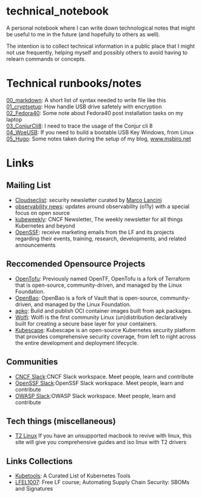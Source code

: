# technical_notebook
A personal notebook where I can write down technological notes that might be useful to me in the future (and hopefully to others as well).

The intention is to collect technical information in a public place that I might not use frequently, helping myself and possibly others to avoid having to relearn commands or concepts.


# Technical runbooks/notes    

[00_markdown](runbooks/00_markdown.md): A short list of syntax needed to write file like this  
[01_cryptsetup](runbooks/01_cryptsetup.md): How handle USB drive safetely with encryption  
[02_Fedora40](runbooks/02_fedora40.md): Some note about Fedora40 post installation tasks on my laptop  
[03_ConjurCli8](runbooks/03_conjur_cli_8.md): I need to trace the usage of the Conjur cli 8   
[04_WoeUSB](runbooks/04_WoeUSB.md): If you need to build a bootable USB Key Windows, from Linux     
[05_Hugo](runbooks/05_hugo.md): Some notes taken during the setup of my blog, www.msbiro.net  

# Links  
## Mailing List
- [Cloudseclist](https://cloudseclist.com/): security newsletter curated by [Marco Lancini](https://www.marcolancini.it/)  
- [observability news](https://buttondown.email/o11y.news#subscribe-form): updates around observability (o11y) with a special focus on open source  
- [kubeweekly](https://github.com/chainguard-dev/apko/): CNCF Newsletter, The weekly newsletter for all things Kubernetes and beyond  
- [OpenSSF](https://openssf.org/sign-up/): receive marketing emails from the LF and its projects regarding their events, training, research, developments, and related announcements  
## Reccomended Opensource Projects
- [OpenTofu](https://opentofu.org/): Previously named OpenTF, OpenTofu is a fork of Terraform that is open-source, community-driven, and managed by the Linux Foundation.  
- [OpenBao](https://openbao.org/): OpenBao is a fork of Vault that is open-source, community-driven, and managed by the Linux Foundation.  
- [apko](https://github.com/chainguard-dev/apko): Build and publish OCI container images built from apk packages.  
- [Wolfi](https://github.com/wolfi-dev): Wolfi is the first community Linux (un)distribution declaratively built for creating a secure base layer for your containers.  
- [Kubescape](https://kubescape.io): Kubescape is an open-source Kubernetes security platform that provides comprehensive security coverage, from left to right across the entire development and deployment lifecycle.  
## Communities
- [CNCF Slack](https://slack.cncf.io):CNCF Slack workspace. Meet people, learn and contribute  
- [OpenSSF Slack](http://slack.openssf.org/):OpenSSF Slack workspace. Meet people, learn and contribute  
- [OWASP Slack](https://owasp.org/slack/invite):OWASP Slack workspace. Meet people, learn and contribute  
## Tech things (miscellaneous)
- [T2 Linux](https://t2linux.org/) If you have an unsupported macbook to revive with linux, this site will give you comprehensive guides and iso linux with T2 drivers  
## Links Collections
- [Kubetools](https://collabnix.github.io/kubetools/): A Curated List of Kubernetes Tools 
- [LFEL1007](https://training.linuxfoundation.org/express-learning/automating-supply-chain-security-sboms-and-signatures-lfel1007/): Free LF course; Automating Supply Chain Security: SBOMs and Signatures 


